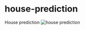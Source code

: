 # house-prediction
House prediction
![house prediction](https://thumbor.forbes.com/thumbor/fit-in/1290x/https://www.forbes.com/advisor/wp-content/uploads/2022/10/what-is-a-townhouse.jpeg.jpg)
